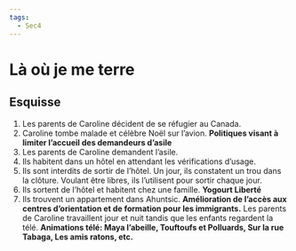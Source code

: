 ```yaml
---
tags:
  - Sec4
---
```


# Là où je me terre

## Esquisse

1. Les parents de Caroline décident de se réfugier au Canada.
2. Caroline tombe malade et célèbre Noël sur l’avion. **Politiques visant à limiter l’accueil des demandeurs d’asile**
3. Les parents de Caroline demandent l’asile.
4. Ils habitent dans un hôtel en attendant les vérifications d’usage.
5. Ils sont interdits de sortir de l’hôtel. Un jour, ils constatent un trou dans la clôture. Voulant être libres, ils l’utilisent pour sortir chaque jour.
6. Ils sortent de l’hôtel et habitent chez une famille. **Yogourt Liberté**
7. Ils trouvent un appartement dans Ahuntsic. **Amélioration de l’accès aux centres d’orientation et de formation pour les immigrants.** Les parents de Caroline travaillent jour et nuit tandis que les enfants regardent la télé. **Animations télé: Maya l’abeille, Touftoufs et Polluards, Sur la rue Tabaga, Les amis ratons, etc.**